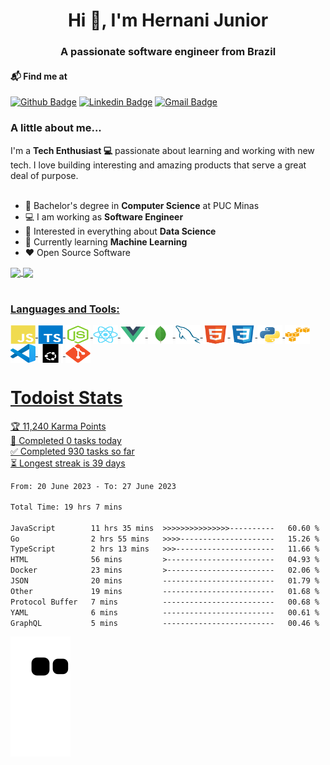 
<h1 align="center">Hi 👋, I'm Hernani Junior</h1>
<h3 align="center">A passionate software engineer from Brazil</h3>

#### 📬 Find me at
[![Github Badge](http://img.shields.io/badge/-Github-black?style=flat-square&logo=github&link=https://github.com/hernanijr/)](https://github.com/hernanijr/) 
[![Linkedin Badge](https://img.shields.io/badge/-LinkedIn-blue?style=flat-square&logo=Linkedin&logoColor=white&link=https://www.linkedin.com/in/hernanivieirajr/)](https://www.linkedin.com/in/hernanivieirajr)
[![Gmail Badge](https://img.shields.io/badge/-Gmail-d14836?style=flat-square&logo=Gmail&logoColor=white&link=mailto:hernani.junior13@gmail.com)](mailto:hernani.junior13@gmail.com)

 
### A little about me...  
I'm a **Tech Enthusiast 💻** passionate about learning and working with new tech. I love building interesting and amazing products that serve a great deal of purpose. <br/><br/>

- 🔭 Bachelor's degree in **Computer Science** at PUC Minas
-   :computer: I am working as **Software Engineer**
-   :monocle_face: Interested in everything about **Data Science**
-   :seedling: Currently learning **Machine Learning**
-   :heart: Open Source Software



 <div>
  <a href="https://github.com/hernanijr">
  <img align="center" src="https://github-readme-stats.vercel.app/api?username=hernanijr&show_icons=true&theme=dracula&include_all_commits=true&count_private=true"/>
  <img align="center" src="http://github-readme-streak-stats.herokuapp.com?user=hernanijr&theme=dracula&hide_border=false"/>
</div>
 
 
<div style="display: inline_block"><br>
  <h3 align="left">Languages and Tools:</h3>
  <img align="center" alt="Hernani-Js" height="30" width="40" src="https://raw.githubusercontent.com/devicons/devicon/master/icons/javascript/javascript-plain.svg">
  <img align="center" alt="Hernani-Ts" height="30" width="40" src="https://raw.githubusercontent.com/devicons/devicon/master/icons/typescript/typescript-plain.svg">
  <img align="center" alt="Hernani-Node" height="30" width="40" src="https://raw.githubusercontent.com/devicons/devicon/master/icons/nodejs/nodejs-plain.svg">
  <img align="center" alt="Hernani-React" height="30" width="40" src="https://raw.githubusercontent.com/devicons/devicon/master/icons/react/react-original.svg">
  <img align="center" alt="Hernani-Vue" height="30" width="40" src="https://raw.githubusercontent.com/devicons/devicon/master/icons/vuejs/vuejs-original.svg">
  <img align="center" alt="Hernani-MongoDb" height="30" width="40" src="https://raw.githubusercontent.com/devicons/devicon/master/icons/mongodb/mongodb-original.svg">
  <img align="center" alt="Hernani-Mysql" height="30" width="40" src="https://raw.githubusercontent.com/devicons/devicon/master/icons/mysql/mysql-original.svg">
  <img align="center" alt="Hernani-HTML" height="30" width="40" src="https://raw.githubusercontent.com/devicons/devicon/master/icons/html5/html5-original.svg">
  <img align="center" alt="Hernani-CSS" height="30" width="40" src="https://raw.githubusercontent.com/devicons/devicon/master/icons/css3/css3-original.svg">
  <img align="center" alt="Hernani-Python" height="30" width="40" src="https://raw.githubusercontent.com/devicons/devicon/master/icons/python/python-original.svg">
  <img align="center" alt="Hernani-AWS" height="30" width="40" src="https://raw.githubusercontent.com/devicons/devicon/master/icons/amazonwebservices/amazonwebservices-original.svg">
  <img align="center" alt="Hernani-Vscode" height="30" width="40" src="https://raw.githubusercontent.com/devicons/devicon/master/icons/vscode/vscode-original.svg">
  <img align="center" alt="Hernani-ubuntu" height="30" width="40" src="https://raw.githubusercontent.com/devicons/devicon/master/icons/ubuntu/ubuntu-plain.svg">
  <img align="center" alt="Hernani-github" height="30" width="40" src="https://raw.githubusercontent.com/devicons/devicon/master/icons/git/git-original.svg">
</div>
  
  ##
  
# Todoist Stats

<!-- TODO-IST:START -->
🏆  11,240 Karma Points           
🌸  Completed 0 tasks today           
✅  Completed 930 tasks so far           
⏳  Longest streak is 39 days
<!-- TODO-IST:END -->

<!--START_SECTION:waka-->

```txt
From: 20 June 2023 - To: 27 June 2023

Total Time: 19 hrs 7 mins

JavaScript        11 hrs 35 mins  >>>>>>>>>>>>>>>----------   60.60 %
Go                2 hrs 55 mins   >>>>---------------------   15.26 %
TypeScript        2 hrs 13 mins   >>>----------------------   11.66 %
HTML              56 mins         >------------------------   04.93 %
Docker            23 mins         >------------------------   02.06 %
JSON              20 mins         -------------------------   01.79 %
Other             19 mins         -------------------------   01.68 %
Protocol Buffer   7 mins          -------------------------   00.68 %
YAML              6 mins          -------------------------   00.61 %
GraphQL           5 mins          -------------------------   00.46 %
```

<!--END_SECTION:waka-->

 
<div> 
    
  ![Snake animation](https://github.com/hernanijr/hernanijr/blob/output/github-contribution-grid-snake.svg)
   
</div>
